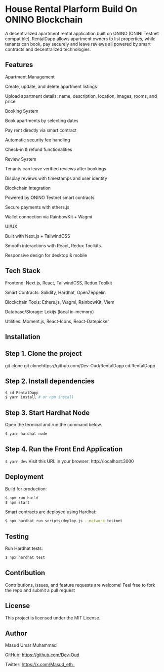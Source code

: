 

# House Rental Plarform Build On ONINO Blockchain

A decentralized apartment rental application built on ONINO (ONINI Testnet compatible). RentalDapp allows apartment owners to list properties, while tenants can book, pay securely and leave reviews  all powered by smart contracts and decentralized technologies.

## Features
Apartment Management

Create, update, and delete apartment listings

Upload apartment details: name, description, location, images, rooms, and price

Booking System

Book apartments by selecting dates

Pay rent directly via smart contract

Automatic security fee handling

Check-in & refund functionalities

Review System

Tenants can leave verified reviews after bookings

Display reviews with timestamps and user identity

Blockchain Integration

Powered by ONINO Testnet smart contracts

Secure payments with ethers.js

Wallet connection via RainbowKit + Wagmi

UI/UX

Built with Next.js + TailwindCSS

Smooth interactions with React, Redux Toolkits.

Responsive design for desktop & mobile

## Tech Stack

Frontend: Next.js, React, TailwindCSS, Redux Toolkit

Smart Contracts: Solidity, Hardhat, OpenZeppelin

Blockchain Tools: Ethers.js, Wagmi, RainbowKit, Viem

Database/Storage: Lokijs (local in-memory)

Utilities: Moment.js, React-Icons, React-Datepicker

## Installation

## Step 1. Clone the project

git clone git clonehttps://github.com/Dev-Oud/RentalDapp<PROJECT NAME>
cd RentalDapp



## Step 2. Install dependencies

```sh
$ cd RentalDapp
$ yarn install # or npm install
```

## Step 3. Start Hardhat Node

Open the terminal and run the command below.

```sh
$ yarn hardhat node
```

## Step 4. Run the Front End Application

`$ yarn dev`
Visit this URL in your browser: http://localhost:3000


## Deployment


Build for production:
```sh
$ npm run build
$ npm start

```
 Smart contracts are deployed using Hardhat:
```sh
$ npx hardhat run scripts/deploy.js --network testnet

```
## Testing
Run Hardhat tests:
```sh
$ npx hardhat test
```
## Contribution

Contributions, issues, and feature requests are welcome!
Feel free to fork the repo and submit a pull request

## License
This project is licensed under the MIT License.

## Author

Masud Umar Muhammad

GitHub: https://github.com/Dev-Oud

Twitter: https://x.com/Masud_eth_